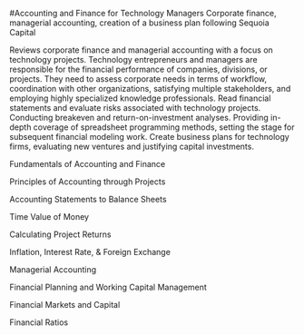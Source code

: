 #Accounting and Finance for Technology Managers
Corporate finance, managerial accounting, creation of a business plan following Sequoia Capital


Reviews corporate finance and managerial accounting with a focus on technology projects.
Technology entrepreneurs and managers are responsible for the financial performance of companies, divisions, or projects.
They need to assess corporate needs in terms of workflow, coordination with other organizations, satisfying multiple stakeholders, 
and employing highly specialized knowledge professionals. Read financial statements and evaluate risks associated with technology projects.
Conducting breakeven and return-on-investment analyses. Providing in-depth coverage of spreadsheet programming methods, setting the stage for subsequent financial modeling work.
Create business plans for technology firms, evaluating new ventures and justifying capital investments.

Fundamentals of Accounting and Finance


Principles of Accounting through Projects


Accounting Statements to Balance Sheets


Time Value of Money


Calculating Project Returns


Inflation, Interest Rate, & Foreign Exchange


Managerial Accounting


Financial Planning and Working Capital Management


Financial Markets and Capital


Financial Ratios
